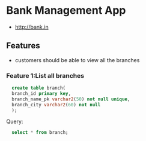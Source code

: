 # Bank Management App

* http://bank.in

## Features
 * customers should be able to view all the branches
 
### Feature 1:List all branches
```sql
  create table branch(
  branch_id primary key,
  branch_name_pk varchar2(50) not null unique,
  branch_city varchar2(60) not null
  );
  ```

Query:
```sql
  select * from branch;
  ```
